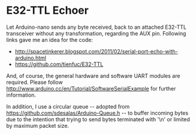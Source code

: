 
# E32-TTL Echoer

Let Arduino-nano sends any byte received, back to an attached E32-TTL transceiver without any transformation,
    regarding the AUX pin.
Following links gave me an idea for the code:

* http://spacetinkerer.blogspot.com/2011/02/serial-port-echo-with-arduino.html
* https://github.com/tienfuc/E32-TTL

And, of course, the general hardware and software UART modules are required.
Please follow http://www.arduino.cc/en/Tutorial/SoftwareSerialExample for further information.

In addition, I use a circular queue -- adopted from https://github.com/sdesalas/Arduino-Queue.h --
    to buffer incoming bytes due to the intention that
    trying to send bytes terminated with '\n' or limited by maximum packet size.
